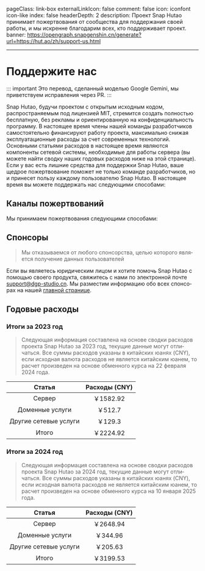 pageClass: link-box
externalLinkIcon: false
comment: false
icon: iconfont icon-like
index: false
headerDepth: 2
description: Проект Snap Hutao принимает пожертвования от сообщества для поддержания своей работы, и мы искренне благодарим всех, кто поддерживает проект.
banner: https://opengraph.snapgenshin.cn/generate?url=https://hut.ao/zh/support-us.html

---

# Поддержите нас

::: important
Это перевод, сделанный моделью Google Gemini, мы приветствуем исправления через PR.
:::

Snap Hutao, будучи проектом с открытым исходным кодом, распространяемым под лицензией MIT, стремится создать полностью бесплатную, без рекламы и ориентированную на конфиденциальность программу. В настоящее время члены нашей команды разработчиков самостоятельно финансируют работу проекта, максимально снижая эксплуатационные расходы за счет современных технологий. Основными статьями расходов в настоящее время являются компоненты сетевой системы, необходимые для работы сервера (вы можете найти сводку наших годовых расходов ниже на этой странице). Если у вас есть лишние средства для поддержки Snap Hutao, ваше щедрое пожертвование поможет не только команде разработчиков, но и принесет пользу каждому пользователю Snap Hutao. В настоящее время вы можете поддержать нас следующими способами:

## Каналы пожертвований

Мы принимаем пожертвования следующими способами:

<Sponsor lang="ru"/>

## Спонсоры

> Мы отказываемся от любого спонсорства, целью которого является получение данных пользователей

Если вы являетесь юридическим лицом и хотите помочь Snap Hutao с помощью своего продукта, свяжитесь с нами по электронной почте [support@dgp-studio.cn](mailto://support@dgp-studio.cn). Мы разместим информацию обо всех спонсорах на нашей [главной странице](README.md#赞助商).

## Годовые расходы

### Итоги за 2023 год

> Следующая информация составлена на основе сводки расходов проекта Snap Hutao за 2023 год, текущие данные могут отличаться.
> Все суммы расходов указаны в китайских юанях (CNY), если исходная валюта расходов не является китайским юанем, то расчет произведен на основе обменного курса на 22 февраля 2024 года.

|        Статья         | Расходы (CNY) |
| :-------------------: | :-----------: |
|        Сервер         |   ￥1582.92   |
|    Доменные услуги    |    ￥512.7    |
| Другие сетевые услуги |    ￥129.3    |
|         Итого         |   ￥2224.92   |

### Итоги за 2024 год

> Следующая информация составлена на основе сводки расходов проекта Snap Hutao за 2024 год, текущие данные могут отличаться.
> Все суммы расходов указаны в китайских юанях (CNY), если исходная валюта расходов не является китайским юанем, то расчет произведен на основе обменного курса на 10 января 2025 года.

|        Статья         | Расходы (CNY) |
| :-------------------: | :-----------: |
|        Сервер         |   ￥2648.94   |
|    Доменные услуги    |   ￥344.96    |
| Другие сетевые услуги |   ￥205.63    |
|         Итого         |   ￥3199.53   |
